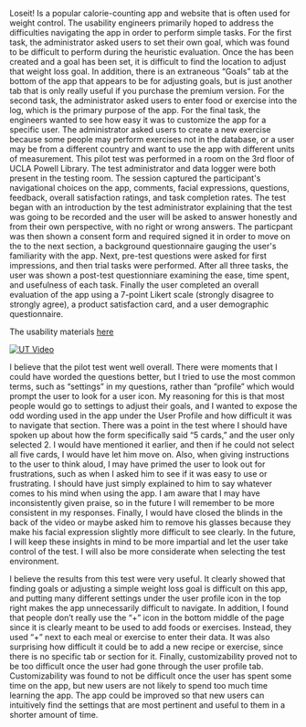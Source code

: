 Loseit! Is a popular calorie-counting app and website that is often used for weight control. 
The usability engineers primarily hoped to address the difficulties navigating the app in order to perform simple tasks. For the first task, the administrator asked users to set their own goal, which was found to be difficult to perform during the heuristic evaluation. Once the has been created and a goal has been set, it is difficult to find the location to adjust that weight loss goal. In addition, there is an extraneous “Goals” tab at the bottom of the app that appears to be for adjusting goals, but is just another tab that is only really useful if you purchase the premium version. For the second task, the administrator asked users to enter food or exercise into the log, which is the primary purpose of the app. For the final task, the engineers wanted to see how easy it was to customize the app for a specific user. The administrator asked users to create a new exercise because some people may perform exercises not in the database, or a user may be from a different country and want to use the app with different units of measurement. This pilot test was performed in a room on the 3rd floor of UCLA Powell Library. The test administrator and data logger were both present in the testing room. The session captured the participant's navigational choices on the app, comments, facial expressions, questions, feedback, overall satisfaction ratings, and task completion rates. 
The test began with an introduction by the test administrator explaining that the test was going to be recorded and the user will be asked to answer honestly and from their own perspective, with no right or wrong answers. The particpant was then shown a consent form and required signed it in order to move on the to the next section, a background questionnaire gauging the user's familiarity with the app. Next, pre-test questions were asked for first impressions, and then trial tasks were performed. After all three tasks, the user was shown a post-test questionniare examining the ease, time spent, and usefulness of each task. Finally the user completed an overall evaluation of the app using a 7-point Likert scale (strongly disagree to strongly agree), a product satisfaction card, and a user demographic questionnaire. 

The usability materials [here](https://forms.gle/6uzAjZiBcvipBsWc6)

[![UT Video](http://img.youtube.com/vi/UBDNFcchcJA/0.jpg)](http://www.youtube.com/watch?v=UBDNFcchcJA "UT Video")

I believe that the pilot test went well overall. There were moments that I could have worded the questions better, but I tried to use the most common terms, such as “settings” in my questions, rather than “profile” which would prompt the user to look for a user icon. My reasoning for this is that most people would go to settings to adjust their goals, and I wanted to expose the odd wording used in the app under the User Profile and how difficult it was to navigate that section. There was a point in the test where I should have spoken up about how the form specifically said “5 cards,” and the user only selected 2. I would have mentioned it earlier, and then if he could not select all five cards, I would have let him move on. Also, when giving instructions to the user to think aloud, I may have primed the user to look out for frustrations, such as when I asked him to see if it was easy to use or frustrating. I should have just simply explained to him to say whatever comes to his mind when using the app. I am aware that I may have inconsistently given praise, so in the future I will remember to be more consistent in my responses. Finally, I would have closed the blinds in the back of the video or maybe asked him to remove his glasses because they make his facial expression slightly more difficult to see clearly. In the future, I will keep these insights in mind to be more impartial and let the user take control of the test. I will also be more considerate when selecting the test environment. 

I believe the results from this test were very useful. It clearly showed that finding goals or adjusting a simple weight loss goal is difficult on this app, and putting many different settings under the user profile icon in the top right makes the app unnecessarily difficult to navigate. In addition, I found that people don’t really use the “+” icon in the bottom middle of the page since it is clearly meant to be used to add foods or exercises. Instead, they used “+” next to each meal or exercise to enter their data. It was also surprising how difficult it could be to add a new recipe or exercise, since there is no specific tab or section for it. Finally, customizability proved not to be too difficult once the user had gone through the user profile tab. Customizability was found to not be difficult once the user has spent some time on the app, but new users are not likely to spend too much time learning the app. The app could be improved so that new users can intuitively find the settings that are most pertinent and useful to them in a shorter amount of time. 


